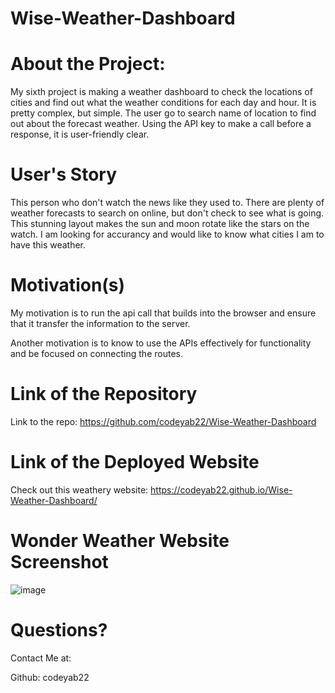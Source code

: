 # Wise-Weather-Dashboard

# About the Project:
My sixth project is making a weather dashboard to check the locations of cities and find out what the weather conditions for each day and hour. It is pretty 
complex, but simple. The user go to search name of location to find out about the forecast weather. Using the API key to make a call before a response, it is user-friendly
clear. 

# User's Story

This person who don't watch the news like they used to. There are plenty of weather forecasts to search on online, but don't check to see what is going.  
This stunning layout makes the sun and moon rotate like the stars on the watch. I am looking for accurancy and would like to know what cities I am to have this 
weather. 

# Motivation(s)

My motivation is to run the api call that builds into the browser and ensure that it transfer the information to the server. 

Another motivation is to know to use the  APIs effectively for functionality and be focused on connecting the routes.

# Link of the Repository

Link to the repo: https://github.com/codeyab22/Wise-Weather-Dashboard

# Link of the Deployed Website

Check out this weathery website: https://codeyab22.github.io/Wise-Weather-Dashboard/

# Wonder Weather Website Screenshot

![image](https://drive.google.com/uc?export=view&id=1Z5d0fcOZrRn4WxgUg9-bNMCn5shjehgY)

# Questions?

Contact Me at:

Github: codeyab22
